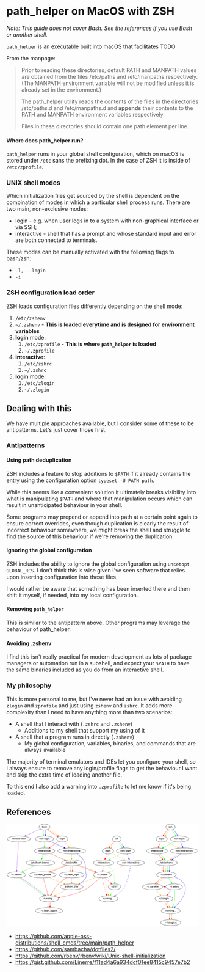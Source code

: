 # path_helper on MacOS with ZSH

*Note: This guide does not cover Bash. See the references if you use Bash or another shell.*

`path_helper` is an executable built into macOS that facilitates TODO

From the manpage:

> Prior to reading these directories, default PATH and MANPATH values are obtained from the files /etc/paths and /etc/manpaths respectively. (The MANPATH environment variable will not be modified unless it is already set in the environment.)
>
> The path_helper utility reads the contents of the files in the directories /etc/paths.d and /etc/manpaths.d and **appends** their contents to the PATH and MANPATH environment variables respectively.
>
> Files in these directories should contain one path element per line.

#### Where does path_helper run?

`path_helper` runs in your global shell configuration, which on macOS is stored under `/etc` sans the prefixing dot. In the case of ZSH it is inside of `/etc/zprofile`.

### UNIX shell modes

Which initialization files get sourced by the shell is dependent on the combination of modes in which a particular shell process runs. There are two main, non-exclusive modes:

* login - e.g. when user logs in to a system with non-graphical interface or via SSH;
* interactive - shell that has a prompt and whose standard input and error are both connected to terminals.

These modes can be manually activated with the following flags to bash/zsh:

* `-l, --login`
* `-i`

### ZSH configuration load order

ZSH loads configuration files differently depending on the shell mode:

1. `/etc/zshenv`
2. `~/.zshenv` - **This is loaded everytime and is designed for environment variables**
3. **login** mode:
   1. `/etc/zprofile` - **This is where `path_helper` is loaded**
   2. `~/.zprofile`
4. **interactive**:
   1. `/etc/zshrc`
   2. `~/.zshrc`
5. **login** mode:
   1. `/etc/zlogin`
   2. `~/.zlogin`

## Dealing with this

We have multiple approaches available, but I consider some of these to be antipatterns. Let's just cover those first.

### Antipatterns

#### Using path deduplication

ZSH includes a feature to stop additions to `$PATH` if it already contains the entry using the configuration option `typeset -U PATH path`.

While this seems like a convenient solution it ultimately breaks visibility into what is manipulating `$PATH` and where that manipulation occurs which can result in unanticipated behaviour in your shell.

Some programs may prepend or append into path at a certain point again to ensure correct overrides, even though duplication is clearly the result of incorrect behaviour somewhere, we might break the shell and struggle to find the source of this behaviour if we're removing the duplication.

#### Ignoring the global configuration

ZSH includes the ability to ignore the global configuration using `unsetopt GLOBAL_RCS`. I don't think this is wise given I've seen software that relies upon inserting configuration into these files.

I would rather be aware that something has been inserted there and then shift it myself, if needed, into my local configuration.

#### Removing `path_helper`

This is similar to the antipattern above. Other programs may leverage the behaviour of path_helper.

#### Avoiding .zshenv

I find this isn't really practical for modern development as lots of package managers or automation run in a subshell, and expect your `$PATH` to have the same binaries included as you do from an interactive shell.

### My philosophy

This is more personal to me, but I've never had an issue with avoiding `zlogin` and `zprofile` and just using `zshenv` and `zshrc`. It adds more complexity than I need to have anything more than two scenarios:

* A shell that I interact with (`.zshrc` and `.zshenv`)
  * Additions to my shell that support my using of it
* A shell that a program runs in directly (`.zshenv`)
  * My global configuration, variables, binaries, and commands that are always available

The majority of terminal emulators and IDEs let you configure your shell, so I always ensure to remove any login/profile flags to get the behaviour I want and skip the extra time of loading another file.

To this end I also add a warning into `.zprofile` to let me know if it's being loaded.

## References

![](shell-startup.png)

* https://github.com/apple-oss-distributions/shell_cmds/tree/main/path_helper
* https://github.com/sambacha/dotfiles2/
* https://github.com/rbenv/rbenv/wiki/Unix-shell-initialization
* https://gist.github.com/Linerre/f11ad4a6a934dcf01ee8415c9457e7b2